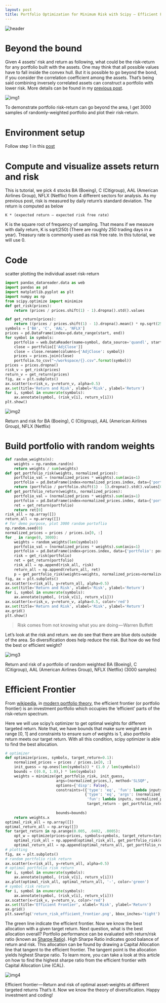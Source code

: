 ```yaml
---
layout: post
title: Portfolio Optimization for Minimum Risk with Scipy — Efficient Frontier Explained with SciPy
---
```


![header](/images/header.jpeg)


# Beyond the bound
Given 4 assets’ risk and return as following, what could be the risk-return for any portfolio built with the assets. One may think that all possible values have to fall inside the convex hull. But it is possible to go beyond the bond, if you consider the correlation coefficient among the assets. That’s being said combining inversely correlated assets can construct a portfolio with lower risk. More details can be found in my [previous post](https://medium.com/@kyle.jinhai.li/reducing-risk-by-building-portfolio-8772d1ce0f21).

![img1](/images/frontier1.gif)


To demonstrate portfolio risk-return can go beyond the area, I get 3000 samples of randomly-weighted portfolio and plot their risk-return.


# Environment setup
Follow step 1 in this [post](https://medium.com/@kyle.jinhai.li/collect-trading-data-with-pandas-library-8904659f2122)

# Compute and visualize assets return and risk
This is tutorial, we pick 4 stocks BA (Boeing), C (Citigroup), AAL (American Airlines Group), NFLX (Netflix) from 4 different sectors for analysis. As my previous post, risk is measured by daily return’s standard deviation. The return is computed as below
```
K * (expected return – expected risk free rate)
```
K is the square root of frequency of sampling. That means if we measure with daily return, K is sqrt(250) (There are roughly 250 trading days in a year). Treasury rate is commonly used as risk free rate. In this tutorial, we will use 0.

# Code
scatter plotting the individual asset risk-return
```python
import pandas_datareader.data as web
import pandas as pd
import matplotlib.pyplot as plt
import numpy as np
from scipy.optimize import minimize
def get_risk(prices):
    return (prices / prices.shift(1) - 1).dropna().std().values

def get_return(prices):
    return ((prices / prices.shift(1) - 1).dropna().mean() * np.sqrt(250)).values
symbols = ['BA', 'C', 'AAL', 'NFLX']
prices = pd.DataFrame(index=pd.date_range(start, end))
for symbol in symbols:
    portfolio = web.DataReader(name=symbol, data_source='quandl', start=start, end=end)
    close = portfolio[['AdjClose']]
    close = close.rename(columns={'AdjClose': symbol})
    prices = prices.join(close)
    portfolio.to_csv("~/workspace/{}.csv".format(symbol))
prices = prices.dropna()
risk_v = get_risk(prices)
return_v = get_return(prices)
fig, ax = plt.subplots()
ax.scatter(x=risk_v, y=return_v, alpha=0.5)
ax.set(title='Return and Risk', xlabel='Risk', ylabel='Return')
for i, symbol in enumerate(symbols):
    ax.annotate(symbol, (risk_v[i], return_v[i]))
plt.show()
```

![img2](/images/frontier2.png)


Return and risk for BA (Boeing), C (Citigroup), AAL (American Airlines Group), NFLX (Netflix)

# Build portfolio with random weights
```python
def random_weights(n):
    weights = np.random.rand(n)
    return weights / sum(weights)
def get_portfolio_risk(weights, normalized_prices):
    portfolio_val = (normalized_prices * weights).sum(axis=1)
    portfolio = pd.DataFrame(index=normalized_prices.index, data={'portfolio': portfolio_val})
    return (portfolio / portfolio.shift(1) - 1).dropna().std().values[0]
def get_portfolio_return(weights, normalized_prices):
    portfolio_val = (normalized_prices * weights).sum(axis=1)
    portfolio = pd.DataFrame(index=normalized_prices.index, data={'portfolio': portfolio_val})
    ret = get_return(portfolio)
    return ret[0]
risk_all = np.array([])
return_all = np.array([])
# for demo purpose, plot 3000 random portoflio
np.random.seed(0)
normalized_prices = prices / prices.ix[0, :]
for _ in range(0, 3000):
    weights = random_weights(len(symbols))
    portfolio_val = (normalized_prices * weights).sum(axis=1)
    portfolio = pd.DataFrame(index=prices.index, data={'portfolio': portfolio_val})
    risk = get_risk(portfolio)
    ret = get_return(portfolio)
    risk_all = np.append(risk_all, risk)
    return_all = np.append(return_all, ret)
    p = get_portfolio_risk(weights=weights, normalized_prices=normalized_prices)
fig, ax = plt.subplots()
ax.scatter(x=risk_all, y=return_all, alpha=0.5)
ax.set(title='Return and Risk', xlabel='Risk', ylabel='Return')
for i, symbol in enumerate(symbols):
    ax.annotate(symbol, (risk_v[i], return_v[i]))
ax.scatter(x=risk_v, y=return_v, alpha=0.5, color='red')
ax.set(title='Return and Risk', xlabel='Risk', ylabel='Return')
ax.grid()
plt.show()
```

> Risk comes from not knowing what you are doing — Warren Buffett

Let’s look at the risk and return. we do see that there are blue dots outside of the area. So diversification does help reduce the risk. But how do we find the best or efficient weight?

![img3](/images/frontier3.png)

Return and risk of a portfolio of random weighted BA (Boeing), C (Citigroup), AAL (American Airlines Group), NFLX (Netflix) (3000 samples)

# Efficient Frontier
From [wikipedia](https://en.wikipedia.org/wiki/Efficient_frontier), in [modern portfolio theory](https://en.wikipedia.org/wiki/Modern_portfolio_theory), the efficient frontier (or portfolio frontier) is an investment portfolio which occupies the ‘efficient’ parts of the risk-return spectrum.

Here we will use scipy’s optimizer to get optimal weights for different targeted return. Note that, we have bounds that make sure weight are in range [0, 1] and constraints to ensure sum of weights is 1, also portfolio return meets our target return. With all this condition, scipy optimizer is able to find the best allocation.
```python
# optimizer
def optimize(prices, symbols, target_return=0.1):
    normalized_prices = prices / prices.ix[0, :]
    init_guess = np.ones(len(symbols)) * (1.0 / len(symbols))
    bounds = ((0.0, 1.0),) * len(symbols)
    weights = minimize(get_portfolio_risk, init_guess,
                       args=(normalized_prices,), method='SLSQP',
                       options={'disp': False},
                       constraints=({'type': 'eq', 'fun': lambda inputs: 1.0 - np.sum(inputs)},
                                    {'type': 'eq', 'args': (normalized_prices,),
                                     'fun': lambda inputs, normalized_prices:
                                     target_return - get_portfolio_return(weights=inputs,
                                                                          normalized_prices=normalized_prices)}),
                       bounds=bounds)
    return weights.x
optimal_risk_all = np.array([])
optimal_return_all = np.array([])
for target_return in np.arange(0.005, .0402, .0005):
    opt_w = optimize(prices=prices, symbols=symbols, target_return=target_return)
    optimal_risk_all = np.append(optimal_risk_all, get_portfolio_risk(opt_w, normalized_prices))
    optimal_return_all = np.append(optimal_return_all, get_portfolio_return(opt_w, normalized_prices))
# plotting
fig, ax = plt.subplots()
# random portfolio risk return
ax.scatter(x=risk_all, y=return_all, alpha=0.5)
# optimal portfolio risk return
for i, symbol in enumerate(symbols):
    ax.annotate(symbol, (risk_v[i], return_v[i]))
ax.plot(optimal_risk_all, optimal_return_all, '-', color='green')
# symbol risk return
for i, symbol in enumerate(symbols):
    ax.annotate(symbol, (risk_v[i], return_v[i]))
ax.scatter(x=risk_v, y=return_v, color='red')
ax.set(title='Efficient Frontier', xlabel='Risk', ylabel='Return')
ax.grid()
plt.savefig('return_risk_efficient_frontier.png', bbox_inches='tight')
```

The green line indicate the efficient frontier. Now we know the best allocation with a given target return. Next question, what is the best allocation overall? Portfolio performance can be evaluated with return/risk ratio (known as [Sharpe Ratio](https://www.investopedia.com/terms/s/sharperatio.asp)). High Sharpe Ratio indicates good balance of return and risk. This allocation can be found by drawing a Capital Allocation line that tangent to the efficient frontier. The tangent point is the allocation yields highest Sharpe ratio. To learn more, you can take a look at this article on how to find the highest sharpe ratio from the efficient frontier with Capital Allocation Line (CAL).

![img4](/images/frontier4.png)

Efficient frontier — Return and risk of optimal asset-weights at different targeted returns
That’s it. Now we know the theory of diversification. Happy investment and coding!


